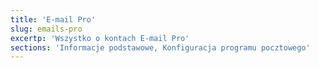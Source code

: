```yaml
---
title: 'E-mail Pro'
slug: emails-pro
excertp: 'Wszystko o kontach E-mail Pro'
sections: 'Informacje podstawowe, Konfiguracja programu pocztowego'
---
```


